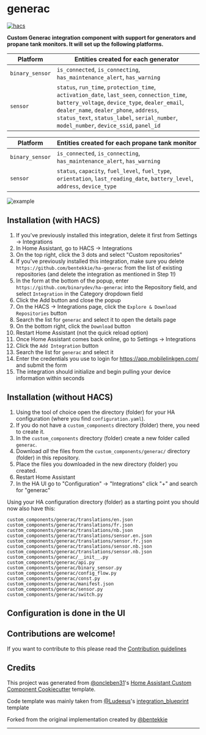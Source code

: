# generac

[![hacs][hacsbadge]][hacs]

**Custom Generac integration component with support for generators and propane tank monitors. It will set up the following platforms.**

| Platform        | Entities created for each generator                                                                                                                                                                                                                                               |
| --------------- | --------------------------------------------------------------------------------------------------------------------------------------------------------------------------------------------------------------------------------------------------------------------------------- |
| `binary_sensor` | `is_connected`, `is_connecting`, `has_maintenance_alert`, `has_warning`                                                                                                                                                                                                           |
| `sensor`        | `status`, `run_time`, `protection_time`, `activation_date`, `last_seen`, `connection_time`, `battery_voltage`, `device_type`, `dealer_email`, `dealer_name`, `dealer_phone`, `address`, `status_text`, `status_label`, `serial_number`, `model_number`, `device_ssid`, `panel_id` |

| Platform        | Entities created for each propane tank monitor                                                                                 |
| --------------- | ------------------------------------------------------------------------------------------------------------------------------ |
| `binary_sensor` | `is_connected`, `is_connecting`, `has_maintenance_alert`, `has_warning`                                                        |
| `sensor`        | `status`, `capacity`, `fuel_level`, `fuel_type`, `orientation`, `last_reading_date`, `battery_level`, `address`, `device_type` |

![example][exampleimg]

## Installation (with HACS)

1. If you've previously installed this integration, delete it first from Settings -> Integrations
2. In Home Assistant, go to HACS -> Integrations
3. On the top right, click the 3 dots and select "Custom repositories"
4. If you've previously installed this integration, make sure you delete `https://github.com/bentekkie/ha-generac` from the list of existing repositories (and delete the integration as mentioned in Step 1!)
5. In the form at the bottom of the popup, enter `https://github.com/binarydev/ha-generac` into the Repository field, and select `Integration` in the Category dropdown field
6. Click the Add button and close the popup
7. On the HACS -> Integrations page, click the `Explore & Download Repositories` button
8. Search the list for `generac` and select it to open the details page
9. On the bottom right, click the `Download` button
10. Restart Home Assistant (not the quick reload option)
11. Once Home Assistant comes back online, go to Settings -> Integrations
12. Click the `Add Integration` button
13. Search the list for `generac` and select it
14. Enter the credentials you use to login for https://app.mobilelinkgen.com/ and submit the form
15. The integration should initialize and begin pulling your device information within seconds

## Installation (without HACS)

1. Using the tool of choice open the directory (folder) for your HA configuration (where you find `configuration.yaml`).
2. If you do not have a `custom_components` directory (folder) there, you need to create it.
3. In the `custom_components` directory (folder) create a new folder called `generac`.
4. Download _all_ the files from the `custom_components/generac/` directory (folder) in this repository.
5. Place the files you downloaded in the new directory (folder) you created.
6. Restart Home Assistant
7. In the HA UI go to "Configuration" -> "Integrations" click "+" and search for "generac"

Using your HA configuration directory (folder) as a starting point you should now also have this:

```text
custom_components/generac/translations/en.json
custom_components/generac/translations/fr.json
custom_components/generac/translations/nb.json
custom_components/generac/translations/sensor.en.json
custom_components/generac/translations/sensor.fr.json
custom_components/generac/translations/sensor.nb.json
custom_components/generac/translations/sensor.nb.json
custom_components/generac/__init__.py
custom_components/generac/api.py
custom_components/generac/binary_sensor.py
custom_components/generac/config_flow.py
custom_components/generac/const.py
custom_components/generac/manifest.json
custom_components/generac/sensor.py
custom_components/generac/switch.py
```

## Configuration is done in the UI

<!---->

## Contributions are welcome!

If you want to contribute to this please read the [Contribution guidelines](CONTRIBUTING.md)

## Credits

This project was generated from [@oncleben31](https://github.com/oncleben31)'s [Home Assistant Custom Component Cookiecutter](https://github.com/oncleben31/cookiecutter-homeassistant-custom-component) template.

Code template was mainly taken from [@Ludeeus](https://github.com/ludeeus)'s [integration_blueprint][integration_blueprint] template

Forked from the original implementation created by [@bentekkie](https://github.com/bentekkie/ha-generac)

---

[integration_blueprint]: https://github.com/custom-components/integration_blueprint
[black]: https://github.com/psf/black
[black-shield]: https://img.shields.io/badge/code%20style-black-000000.svg?style=for-the-badge
[buymecoffee]: https://www.buymeacoffee.com/bentekkie
[buymecoffeebadge]: https://img.shields.io/badge/buy%20me%20a%20coffee-donate-yellow.svg?style=for-the-badge
[commits-shield]: https://img.shields.io/github/commit-activity/y/bentekkie/ha-generac.svg?style=for-the-badge
[commits]: https://github.com/binarydev/ha-generac/commits/main
[hacs]: https://hacs.xyz
[hacsbadge]: https://img.shields.io/badge/HACS-Custom-orange.svg?style=for-the-badge
[discord]: https://discord.gg/Qa5fW2R
[discord-shield]: https://img.shields.io/discord/330944238910963714.svg?style=for-the-badge
[exampleimg]: example.png
[forum-shield]: https://img.shields.io/badge/community-forum-brightgreen.svg?style=for-the-badge
[forum]: https://community.home-assistant.io/
[license-shield]: https://img.shields.io/github/license/binarydev/ha-generac.svg?style=for-the-badge
[maintenance-shield]: https://img.shields.io/badge/maintainer-%40binarydev-blue.svg?style=for-the-badge
[pre-commit]: https://github.com/pre-commit/pre-commit
[pre-commit-shield]: https://img.shields.io/badge/pre--commit-enabled-brightgreen?style=for-the-badge
[releases-shield]: https://img.shields.io/github/release/binarydev/ha-generac.svg?style=for-the-badge
[releases]: https://github.com/binarydev/ha-generac/releases
[user_profile]: https://github.com/binarydev
